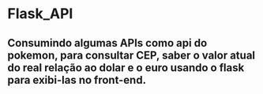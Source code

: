 # Flask_API

## Consumindo algumas APIs como api do pokemon, para consultar CEP, saber o valor atual do real relação ao dolar e o euro usando o flask para exibi-las no front-end.
